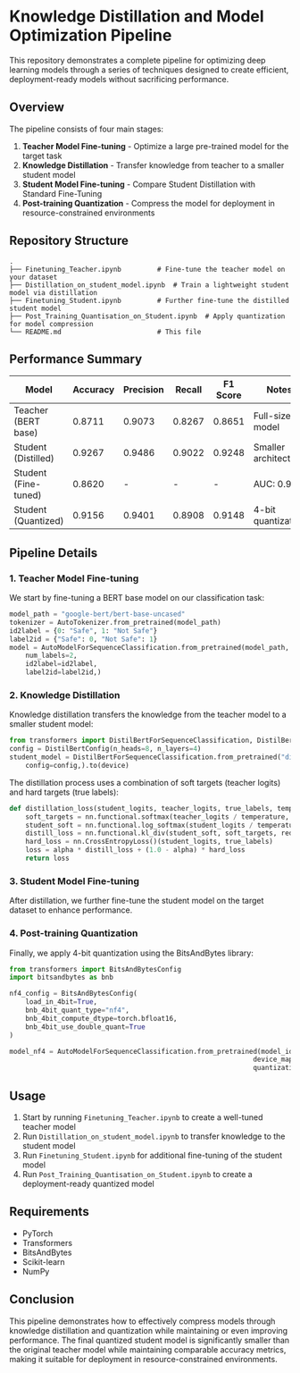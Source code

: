 # Knowledge Distillation and Model Optimization Pipeline

This repository demonstrates a complete pipeline for optimizing deep learning models through a series of techniques designed to create efficient, deployment-ready models without sacrificing performance.

## Overview

The pipeline consists of four main stages:
1. **Teacher Model Fine-tuning** - Optimize a large pre-trained model for the target task
2. **Knowledge Distillation** - Transfer knowledge from teacher to a smaller student model
3. **Student Model Fine-tuning** - Compare Student Distillation with Standard Fine-Tuning
4. **Post-training Quantization** - Compress the model for deployment in resource-constrained environments

## Repository Structure

```
.
├── Finetuning_Teacher.ipynb         # Fine-tune the teacher model on your dataset
├── Distillation_on_student_model.ipynb  # Train a lightweight student model via distillation
├── Finetuning_Student.ipynb         # Further fine-tune the distilled student model
├── Post_Training_Quantisation_on_Student.ipynb  # Apply quantization for model compression
└── README.md                        # This file
```

## Performance Summary

| Model | Accuracy | Precision | Recall | F1 Score | Notes |
|-------|----------|-----------|--------|----------|-------|
| Teacher (BERT base) | 0.8711 | 0.9073 | 0.8267 | 0.8651 | Full-sized model |
| Student (Distilled) | 0.9267 | 0.9486 | 0.9022 | 0.9248 | Smaller architecture |
| Student (Fine-tuned) | 0.8620 | - | - | - | AUC: 0.946 |
| Student (Quantized) | 0.9156 | 0.9401 | 0.8908 | 0.9148 | 4-bit quantization |

## Pipeline Details

### 1. Teacher Model Fine-tuning

We start by fine-tuning a BERT base model on our classification task:

```python
model_path = "google-bert/bert-base-uncased"
tokenizer = AutoTokenizer.from_pretrained(model_path)
id2label = {0: "Safe", 1: "Not Safe"}
label2id = {"Safe": 0, "Not Safe": 1}
model = AutoModelForSequenceClassification.from_pretrained(model_path,
    num_labels=2,
    id2label=id2label,
    label2id=label2id,)
```

### 2. Knowledge Distillation

Knowledge distillation transfers the knowledge from the teacher model to a smaller student model:

```python
from transformers import DistilBertForSequenceClassification, DistilBertConfig
config = DistilBertConfig(n_heads=8, n_layers=4)
student_model = DistilBertForSequenceClassification.from_pretrained("distilbert-base-uncased",
    config=config,).to(device)
```

The distillation process uses a combination of soft targets (teacher logits) and hard targets (true labels):

```python
def distillation_loss(student_logits, teacher_logits, true_labels, temperature, alpha):
    soft_targets = nn.functional.softmax(teacher_logits / temperature, dim=1)
    student_soft = nn.functional.log_softmax(student_logits / temperature, dim=1)
    distill_loss = nn.functional.kl_div(student_soft, soft_targets, reduction='batchmean') * (temperature ** 2)
    hard_loss = nn.CrossEntropyLoss()(student_logits, true_labels)
    loss = alpha * distill_loss + (1.0 - alpha) * hard_loss
    return loss
```

### 3. Student Model Fine-tuning

After distillation, we further fine-tune the student model on the target dataset to enhance performance.

### 4. Post-training Quantization

Finally, we apply 4-bit quantization using the BitsAndBytes library:

```python
from transformers import BitsAndBytesConfig
import bitsandbytes as bnb

nf4_config = BitsAndBytesConfig(
    load_in_4bit=True,
    bnb_4bit_quant_type="nf4",
    bnb_4bit_compute_dtype=torch.bfloat16,
    bnb_4bit_use_double_quant=True
)

model_nf4 = AutoModelForSequenceClassification.from_pretrained(model_id, 
                                                             device_map=device, 
                                                             quantization_config=nf4_config)
```

## Usage

1. Start by running `Finetuning_Teacher.ipynb` to create a well-tuned teacher model
2. Run `Distillation_on_student_model.ipynb` to transfer knowledge to the student model
3. Run `Finetuning_Student.ipynb` for additional fine-tuning of the student model
4. Run `Post_Training_Quantisation_on_Student.ipynb` to create a deployment-ready quantized model

## Requirements

- PyTorch
- Transformers
- BitsAndBytes
- Scikit-learn
- NumPy

## Conclusion

This pipeline demonstrates how to effectively compress models through knowledge distillation and quantization while maintaining or even improving performance. The final quantized student model is significantly smaller than the original teacher model while maintaining comparable accuracy metrics, making it suitable for deployment in resource-constrained environments.
